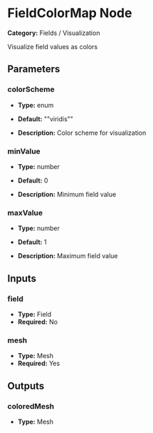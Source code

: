 
# FieldColorMap Node

**Category:** Fields / Visualization

Visualize field values as colors

## Parameters


### colorScheme
- **Type:** enum
- **Default:** "\"viridis\""


- **Description:** Color scheme for visualization


### minValue
- **Type:** number
- **Default:** 0


- **Description:** Minimum field value


### maxValue
- **Type:** number
- **Default:** 1


- **Description:** Maximum field value


## Inputs


### field
- **Type:** Field
- **Required:** No



### mesh
- **Type:** Mesh
- **Required:** Yes



## Outputs


### coloredMesh
- **Type:** Mesh




